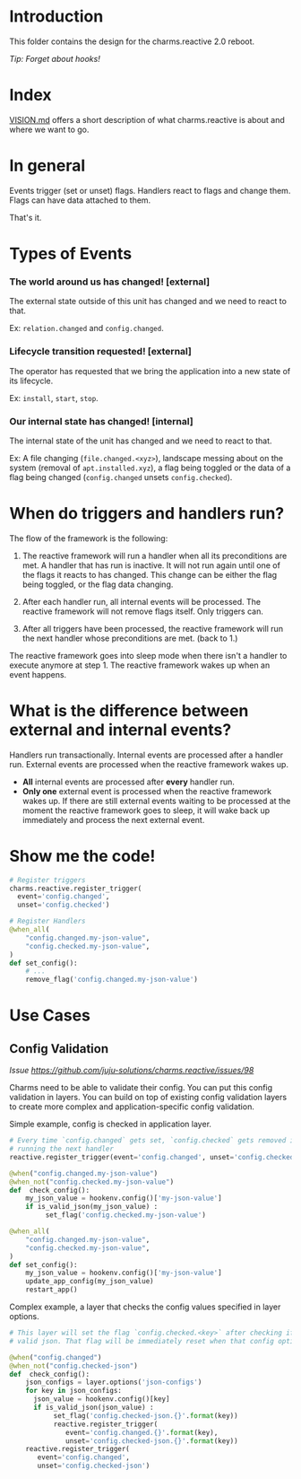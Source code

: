 # Introduction

This folder contains the design for the charms.reactive 2.0 reboot.

*Tip: Forget about hooks!*

# Index

[VISION.md](VISION.md) offers a short description of what charms.reactive is about and where we want to go.

# In general

Events trigger (set or unset) flags. Handlers react to flags and change them. Flags can have data attached to them.

That's it.

# Types of Events

### The world around us has changed! [external]

The external state outside of this unit has changed and we need to react to that.

Ex: `relation.changed` and `config.changed`.

### Lifecycle transition requested! [external]

The operator has requested that we bring the application into a new state of its lifecycle.

Ex: `install`, `start`, `stop`.

### Our internal state has changed! [internal]

The internal state of the unit has changed and we need to react to that.

Ex: A file changing (`file.changed.<xyz>`), landscape messing about on the system (removal of `apt.installed.xyz`), a flag being toggled or the data of a flag being changed (`config.changed` unsets `config.checked`).

<!-- ### Action requested!

The operator has requested an action that shouldn't significantly impact the state of the application.

Ex: `smoke-test`, `run-job`, `create-backup`, ... -->

# When do triggers and handlers run?

The flow of the framework is the following:

1. The reactive framework will run a handler when all its preconditions are met. A handler that has run is inactive. It will not run again until one of the flags it reacts to has changed. This change can be either the flag being toggled, or the flag data changing.

2. After each handler run, all internal events will be processed. The reactive framework will not remove flags itself. Only triggers can.

3. After all triggers have been processed, the reactive framework will run the next handler whose preconditions are met. (back to 1.)

The reactive framework goes into sleep mode when there isn't a handler to execute anymore at step 1. The reactive framework wakes up when an event happens.

# What is the difference between external and internal events?

Handlers run transactionally. Internal events are processed after a handler run. External events are processed when the reactive framework wakes up.

 - **All** internal events are processed after **every** handler run.
 - **Only one** external event is processed when the reactive framework wakes up. If there are still external events waiting to be processed at the moment the reactive framework goes to sleep, it will wake back up immediately and process the next external event.

# Show me the code!

```python
# Register triggers
charms.reactive.register_trigger(
  event='config.changed',
  unset='config.checked')

# Register Handlers
@when_all(
    "config.changed.my-json-value",
    "config.checked.my-json-value",
)
def set_config():
    # ...
    remove_flag('config.changed.my-json-value')
```

# Use Cases

## Config Validation

*Issue https://github.com/juju-solutions/charms.reactive/issues/98*

Charms need to be able to validate their config. You can put this config validation in layers. You can build on top of existing config validation layers to create more complex and application-specific config validation.

Simple example, config is checked in application layer.

```python
# Every time `config.changed` gets set, `config.checked` gets removed immediately; before
# running the next handler
reactive.register_trigger(event='config.changed', unset='config.checked')

@when("config.changed.my-json-value")
@when_not("config.checked.my-json-value")
def  check_config():
    my_json_value = hookenv.config()['my-json-value']
    if is_valid_json(my_json_value) :
         set_flag('config.checked.my-json-value')

@when_all(
    "config.changed.my-json-value",
    "config.checked.my-json-value",
)
def set_config():
    my_json_value = hookenv.config()['my-json-value']
    update_app_config(my_json_value)
    restart_app()
```

Complex example, a layer that checks the config values specified in layer options.

```python
# This layer will set the flag `config.checked.<key>` after checking if that config options is
# valid json. That flag will be immediately reset when that config option changes.

@when("config.changed")
@when_not("config.checked-json")
def  check_config():
    json_configs = layer.options('json-configs')
    for key in json_configs:
      json_value = hookenv.config()[key]
      if is_valid_json(json_value) :
           set_flag('config.checked-json.{}'.format(key))
           reactive.register_trigger(
              event='config.changed.{}'.format(key),
              unset='config.checked-json.{}'.format(key))
    reactive.register_trigger(
       event='config.changed',
       unset='config.checked-json')
```
